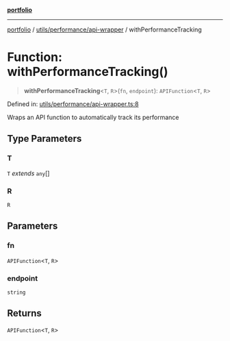 [**portfolio**](../../../../README.md)

***

[portfolio](../../../../modules.md) / [utils/performance/api-wrapper](../README.md) / withPerformanceTracking

# Function: withPerformanceTracking()

> **withPerformanceTracking**\<`T`, `R`\>(`fn`, `endpoint`): `APIFunction`\<`T`, `R`\>

Defined in: [utils/performance/api-wrapper.ts:8](https://github.com/tnorlund/Portfolio/blob/187460003383ab25549f0023f303010e8b254201/portfolio/utils/performance/api-wrapper.ts#L8)

Wraps an API function to automatically track its performance

## Type Parameters

### T

`T` *extends* `any`[]

### R

`R`

## Parameters

### fn

`APIFunction`\<`T`, `R`\>

### endpoint

`string`

## Returns

`APIFunction`\<`T`, `R`\>
